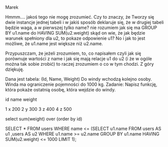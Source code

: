 Marek

Hmmm.... jakoś tego nie mogę zrozumieć. Czy to znaczy, że Tworzy się dwie instancje jednej tabeli i w jakiś sposób deklaruje się, że w drugiej tabeli będzie waga, a w pierwszej tylko name? nie rozumiem jak się ma GROUP BY u1.name do HAVING SUM(u2.weight) skąd on wie, że jak będzie warunek spełniony dla u2, to pokaze odpowienie u1? No i jak to jest możliwe, że u1.name jest większe niż u2.name.

Przypuszczam, że jeżeli zrozumiem, to, co napisałem czyli jak się porównuje wartości z name i jak się mają relacje u1 do u2 (i że w ogóle można tak sobie zrobić) to raczej zrozumiem o co w tym chodzi. Z góry dziękuję.

Dana jest tabela: (Id, Name, Weight) Do windy wchodzą kolejno osoby. Winda ma ograniczenie pojemności do 1000 kg. Zadanie: Napisz funkcję, która pokaże ostatnią osobę, która wejdzie do windy.

id name weight

1 x 200
2 y 300
3 z 400
4 z 500

select sum(weight) over (order by id)


SELECT *
  FROM users
 WHERE name <= (SELECT u1.name
                  FROM users AS u1
                      ,users AS u2
                 WHERE u1.name >= u2.name
              GROUP BY u1.name
                HAVING SUM(u2.weight) <= 1000
                 LIMIT 1);

